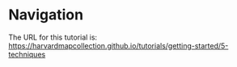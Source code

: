 # Navigation

The URL for this tutorial is: https://harvardmapcollection.github.io/tutorials/getting-started/5-techniques
